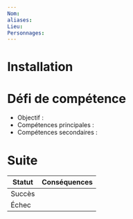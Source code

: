 ```yaml
---
Nom: 
aliases: 
Lieu: 
Personnages:
---
```

# Installation

# Défi de compétence

- Objectif :
- Compétences principales :
- Compétences secondaires :


# Suite

| Statut | Conséquences |
| ------ | ------------ |
| Succès |              |
| Échec  |              |
